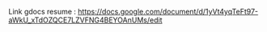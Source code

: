 Link gdocs resume : https://docs.google.com/document/d/1yVt4yqTeFt97-aWkU_xTdOZQCE7LZVFNG4BEYOAnUMs/edit
